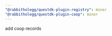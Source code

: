 ```yaml
---
"@rabbitholegg/questdk-plugin-registry": minor
"@rabbitholegg/questdk-plugin-coop": minor
---
```


add coop records

